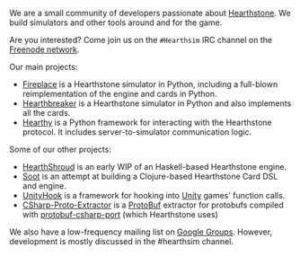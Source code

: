 We are a small community of developers passionate about [Hearthstone](http://playhearthstone.com). We build simulators and other tools around and for the game.

Are you interested? Come join us on the `#Hearthsim` IRC channel on the [Freenode network](https://webchat.freenode.net/).

Our main projects:

 * [Fireplace](https://github.com/jleclanche/fireplace) is a Hearthstone simulator in Python, including a full-blown reimplementation of the engine and cards in Python.
 * [Hearthbreaker](https://github.com/danielyule/hearthbreaker) is a Hearthstone simulator in Python and also implements all the cards.
 * [Hearthy](https://github.com/HearthSim/Hearthy) is a Python framework for interacting with the Hearthstone protocol. It includes server-to-simulator communication logic.


Some of our other projects:

 * [HearthShroud](https://github.com/thomaseding/hearthshroud) is an early WIP of an Haskell-based Hearthstone engine.
 * [Soot](https://github.com/mischanix/soot) is an attempt at building a Clojure-based Hearthstone Card DSL and engine.
 * [UnityHook](https://github.com/HearthSim/UnityHook) is a framework for hooking into [Unity](http://unity3d.com/) games' function calls.
 * [CSharp-Proto-Extractor](https://github.com/HearthSim/csharp-proto-extractor) is a [ProtoBuf](https://developers.google.com/protocol-buffers/) extractor for protobufs compiled with [protobuf-csharp-port](https://code.google.com/p/protobuf-csharp-port/wiki/GettingStarted) (which Hearthstone uses)


We also have a low-frequency mailing list on [Google Groups](https://groups.google.com/forum/#!forum/hearthstone-simulator-dev). However, development is mostly discussed in the #hearthsim channel.
